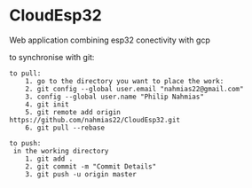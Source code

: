 # CloudEsp32
Web application combining esp32 conectivity with gcp


to synchronise with git:

	to pull:
		1. go to the directory you want to place the work:
		2. git config --global user.email "nahmias22@gmail.com"
		3. config --global user.name "Philip Nahmias"
		4. git init
		5. git remote add origin https://github.com/nahmias22/CloudEsp32.git
		6. git pull --rebase
		
	to push:
	 in the working directory
	 	1. git add .
	 	2. git commit -m "Commit Details"
	 	3. git push -u origin master